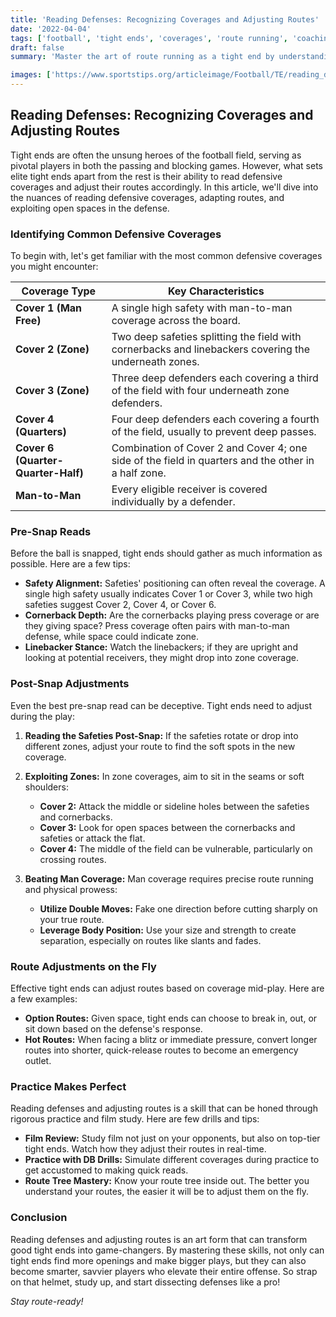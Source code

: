 ```yaml
---
title: 'Reading Defenses: Recognizing Coverages and Adjusting Routes'
date: '2022-04-04'
tags: ['football', 'tight ends', 'coverages', 'route running', 'coaching', 'playmaking', 'offense strategies', 'defense recognition', 'football fundamentals']
draft: false
summary: 'Master the art of route running as a tight end by understanding how to read defensive coverages and adjust your routes for maximum effectiveness.'

images: ['https://www.sportstips.org/articleimage/Football/TE/reading_defenses_recognizing_coverages_and_adjusting_routes.webp']
---
```


## Reading Defenses: Recognizing Coverages and Adjusting Routes

Tight ends are often the unsung heroes of the football field, serving as pivotal players in both the passing and blocking games. However, what sets elite tight ends apart from the rest is their ability to read defensive coverages and adjust their routes accordingly. In this article, we'll dive into the nuances of reading defensive coverages, adapting routes, and exploiting open spaces in the defense.

### Identifying Common Defensive Coverages

To begin with, let's get familiar with the most common defensive coverages you might encounter:

| Coverage Type         | Key Characteristics |
|-----------------------|---------------------|
| **Cover 1 (Man Free)**| A single high safety with man-to-man coverage across the board. |
| **Cover 2 (Zone)**    | Two deep safeties splitting the field with cornerbacks and linebackers covering the underneath zones. |
| **Cover 3 (Zone)**    | Three deep defenders each covering a third of the field with four underneath zone defenders. |
| **Cover 4 (Quarters)**| Four deep defenders each covering a fourth of the field, usually to prevent deep passes.|
| **Cover 6 (Quarter-Quarter-Half)**| Combination of Cover 2 and Cover 4; one side of the field in quarters and the other in a half zone.|
| **Man-to-Man**        | Every eligible receiver is covered individually by a defender. |

### Pre-Snap Reads

Before the ball is snapped, tight ends should gather as much information as possible. Here are a few tips:

- **Safety Alignment:** Safeties' positioning can often reveal the coverage. A single high safety usually indicates Cover 1 or Cover 3, while two high safeties suggest Cover 2, Cover 4, or Cover 6.
- **Cornerback Depth:** Are the cornerbacks playing press coverage or are they giving space? Press coverage often pairs with man-to-man defense, while space could indicate zone.
- **Linebacker Stance:** Watch the linebackers; if they are upright and looking at potential receivers, they might drop into zone coverage.

### Post-Snap Adjustments

Even the best pre-snap read can be deceptive. Tight ends need to adjust during the play:

1. **Reading the Safeties Post-Snap:** If the safeties rotate or drop into different zones, adjust your route to find the soft spots in the new coverage.
   
2. **Exploiting Zones:** In zone coverages, aim to sit in the seams or soft shoulders:
    - **Cover 2:** Attack the middle or sideline holes between the safeties and cornerbacks.
    - **Cover 3:** Look for open spaces between the cornerbacks and safeties or attack the flat.
    - **Cover 4:** The middle of the field can be vulnerable, particularly on crossing routes.

3. **Beating Man Coverage:** Man coverage requires precise route running and physical prowess:
    - **Utilize Double Moves:** Fake one direction before cutting sharply on your true route.
    - **Leverage Body Position:** Use your size and strength to create separation, especially on routes like slants and fades.

### Route Adjustments on the Fly

Effective tight ends can adjust routes based on coverage mid-play. Here are a few examples:

- **Option Routes:** Given space, tight ends can choose to break in, out, or sit down based on the defense's response.
- **Hot Routes:** When facing a blitz or immediate pressure, convert longer routes into shorter, quick-release routes to become an emergency outlet.

### Practice Makes Perfect

Reading defenses and adjusting routes is a skill that can be honed through rigorous practice and film study. Here are few drills and tips:

- **Film Review:** Study film not just on your opponents, but also on top-tier tight ends. Watch how they adjust their routes in real-time.
- **Practice with DB Drills:** Simulate different coverages during practice to get accustomed to making quick reads.
- **Route Tree Mastery:** Know your route tree inside out. The better you understand your routes, the easier it will be to adjust them on the fly.

### Conclusion

Reading defenses and adjusting routes is an art form that can transform good tight ends into game-changers. By mastering these skills, not only can tight ends find more openings and make bigger plays, but they can also become smarter, savvier players who elevate their entire offense. So strap on that helmet, study up, and start dissecting defenses like a pro!

*Stay route-ready!*
```